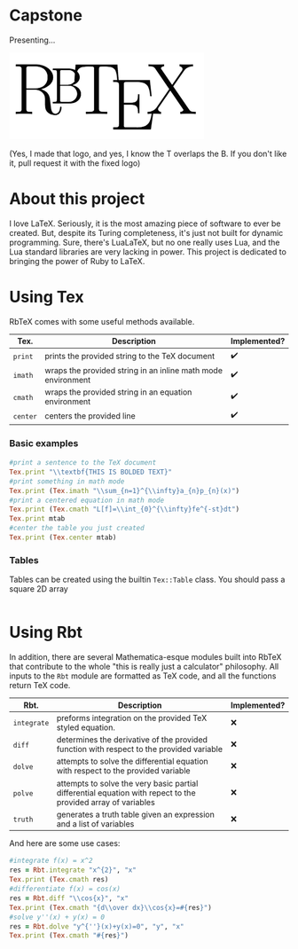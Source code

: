 # Capstone
Presenting...  

![RbTeX](./rbtex_logo.png)

(Yes, I made that logo, and yes, I know the T overlaps the B. If you don't like it, pull request it
with the fixed logo)

# About this project
I love LaTeX. Seriously, it is the most amazing piece of software to ever be created. But, despite
its Turing completeness, it's just not built for dynamic programming. Sure, there's LuaLaTeX,
but no one really uses Lua, and the Lua standard libraries are very lacking in power. This
project is dedicated to bringing the power of Ruby to LaTeX.  

# Using Tex
RbTeX comes with some useful methods available.  

| Tex. | Description | Implemented? |
| -------- | --------------- | ------ |
| `print`  | prints the provided string to the TeX document | :heavy_check_mark: |
| `imath`  | wraps the provided string in an inline math mode environment| :heavy_check_mark: |
| `cmath`  | wraps the provided string in an equation environment | :heavy_check_mark: |
| `center` | centers the provided line | :heavy_check_mark: |

### Basic examples

```ruby
#print a sentence to the TeX document
Tex.print "\\textbf{THIS IS BOLDED TEXT}"
#print something in math mode
Tex.print (Tex.imath "\\sum_{n=1}^{\\infty}a_{n}p_{n}(x)")
#print a centered equation in math mode
Tex.print (Tex.cmath "L[f]=\\int_{0}^{\\infty}fe^{-st}dt")
Tex.print mtab
#center the table you just created
Tex.print (Tex.center mtab)
```

### Tables
Tables can be created using the builtin `Tex::Table` class. You should pass a square 2D array
```ruby

```

# Using Rbt

In addition, there are several Mathematica-esque modules built into RbTeX that contribute to
the whole "this is really just a calculator" philosophy. All inputs to the `Rbt` module are
formatted as TeX code, and all the functions return TeX code.

| Rbt. | Description | Implemented? |
|------|-------------|--------------|
|`integrate`|preforms integration on the provided TeX styled equation.| :x:|
|`diff`|determines the derivative of the provided function with respect to the provided variable|:x:|
|`dolve`|attempts to solve the differential equation with respect to the provided variable|:x:|
|`polve`|attempts to solve the very basic partial differential equation with repect to the provided array of variables|:x:|
|`truth`|generates a truth table given an expression and a list of variables|:x:|

And here are some use cases:
```ruby
#integrate f(x) = x^2
res = Rbt.integrate "x^{2}", "x"
Tex.print (Tex.cmath res)
#differentiate f(x) = cos(x)
res = Rbt.diff "\\cos{x}", "x"
Tex.print (Tex.cmath "{d\\over dx}\\cos{x}=#{res}")
#solve y''(x) + y(x) = 0
res = Rbt.dolve "y^{''}(x)+y(x)=0", "y", "x"
Tex.print (Tex.cmath "#{res}")
```
